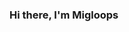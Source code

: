### Hi there, I'm Migloops

<!--
**Migloops/Migloops** is a ✨ _special_ ✨ repository because its `README.md` (this file) appears on your GitHub profile.

#### - I am a chemistry student at EPFL
#### - I'm currently learning practical chemistry
#### - How to reach me : miguel.rodriguesdossantoscorreia@epfl.ch

